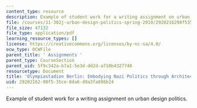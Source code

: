 ```yaml
---
content_type: resource
description: Example of student work for a writing assignment on urban design politics.
file: /courses/11-302j-urban-design-politics-spring-2010/2920216298f535ce8da6d9a3fa806b24_MIT11_302JS10_kohr1.pdf
file_size: 47132
file_type: application/pdf
learning_resource_types: []
license: https://creativecommons.org/licenses/by-nc-sa/4.0/
ocw_type: OCWFile
parent_title: ' Assignments '
parent_type: CourseSection
parent_uid: 5f9c342a-b7a1-5e3d-dd2d-a710b4327740
resourcetype: Document
title: 'Olympiastadion Berlin: Embodying Nazi Politics through Architecture'
uid: 29202162-98f5-35ce-8da6-d9a3fa806b24
---
```

Example of student work for a writing assignment on urban design politics.